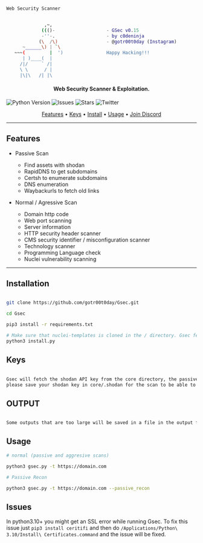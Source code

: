 ```bash

Web Security Scanner


              ,~,
             ((()-                   - GSec v0.15
             -''-.                   - by c0deninja 
            (\  /\)                  - @gotr00t0day (Instagram)
      ~______\) | `\
   ~~~(         |  ')                Happy Hacking!!!
      | )____(  |                    
     /|/     ` /|
     \ \      / |
     |\|\   /| |\
```
<h4 align="center">Web Security Scanner &amp; Exploitation.</h4>


![Python Version](https://img.shields.io/badge/python-3.9.12-green)
![Issues](https://img.shields.io/github/issues/gotr00t0day/Gsec)
![Stars](https://img.shields.io/github/stars/gotr00t0day/Gsec)
![Twitter](https://img.shields.io/twitter/url?style=social&url=https%3A%2F%2Ftwitter.com%2Fgotr00t0day)


<p align="center">
  <a href="#features">Features</a> •
  <a href="#keys">Keys</a> •
  <a href="#installation">Install</a> •
  <a href="#usage">Usage</a> •
  <a href="https://discord.gg/59cKfqNNHq">Join Discord</a>

</p>

<hr>

## Features

   * Passive Scan
     - Find assets with shodan
     - RapidDNS to get subdomains
     - Certsh to enumerate subdomains
     - DNS enumeration
     - Waybackurls to fetch old links
   
   * Normal / Agressive Scan
     - Domain http code
     - Web port scanning
     - Server information
     - HTTP security header scanner
     - CMS security identifier / misconfiguration scanner
     - Technology scanner 
     - Programming Language check
     - Nuclei vulnerability scanning

<hr>

## Installation

```bash

git clone https://github.com/gotr00t0day/Gsec.git

cd Gsec

pip3 install -r requirements.txt

# Make sure that nuclei-templates is cloned in the / directory. Gsec fetches the templates from ~/nuclei-templates
python3 install.py

```

## Keys

```bash

Gsec will fetch the shodan API key from the core directory, the passive recon script supports scanning with shodan,
please save your shodan key in core/.shodan for the scan to be able to work.


```

## OUTPUT

```bash

Some outputs that are too large will be saved in a file in the output folder / directory.


```

## Usage

```bash
# normal (passive and aggresive scans)

python3 gsec.py -t https://domain.com

# Passive Recon

python3 gsec.py -t https://domain.com --passive_recon

```

## Issues

In python3.10+ you might get an SSL error while running Gsec. To fix this issue just ``` pip3 install ceritifi ``` and then do ```/Applications/Python\ 3.10/Install\ Certificates.command``` and the issue will be fixed.
